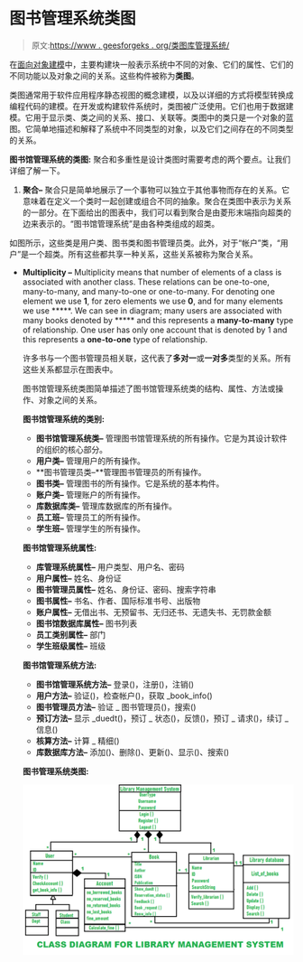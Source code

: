 # 图书管理系统类图

> 原文:[https://www . geesforgeks . org/类图库管理系统/](https://www.geeksforgeeks.org/class-diagram-for-library-management-system/)

在[面向对象建模](https://www.geeksforgeeks.org/types-of-models-in-object-oriented-modeling-and-design/)中，主要构建块一般表示系统中不同的对象、它们的属性、它们的不同功能以及对象之间的关系。这些构件被称为**类图**。

类图通常用于软件应用程序静态视图的概念建模，以及以详细的方式将模型转换成编程代码的建模。在开发或构建软件系统时，类图被广泛使用。它们也用于数据建模。它用于显示类、类之间的关系、接口、关联等。类图中的类只是一个对象的蓝图。它简单地描述和解释了系统中不同类型的对象，以及它们之间存在的不同类型的关系。

**图书馆管理系统的类图:**
聚合和多重性是设计类图时需要考虑的两个要点。让我们详细了解一下。

1.  **聚合–**
    聚合只是简单地展示了一个事物可以独立于其他事物而存在的关系。它意味着在定义一个类时一起创建或组合不同的抽象。聚合在类图中表示为关系的一部分。在下面给出的图表中，我们可以看到聚合是由菱形末端指向超类的边来表示的。“图书馆管理系统”是由各种类组成的超类。

如图所示，这些类是用户类、图书类和图书管理员类。此外，对于“帐户”类，“用户”是一个超类。所有这些都共享一种关系，这些关系被称为聚合关系。

*   **Multiplicity –**
    Multiplicity means that number of elements of a class is associated with another class. These relations can be one-to-one, many-to-many, and many-to-one or one-to-many. For denoting one element we use **1**, for zero elements we use **0**, and for many elements we use *****. We can see in diagram; many users are associated with many books denoted by ***** and this represents a **many-to-many** type of relationship. One user has only one account that is denoted by 1 and this represents a **one-to-one** type of relationship.

    许多书与一个图书管理员相关联，这代表了**多对一**或**一对多**类型的关系。所有这些关系都显示在图表中。

    图书馆管理系统类图简单描述了图书馆管理系统类的结构、属性、方法或操作、对象之间的关系。

    **图书馆管理系统的类别:**

    *   **图书馆管理系统类–**
        管理图书馆管理系统的所有操作。它是为其设计软件的组织的核心部分。
    *   **用户类–**
        管理用户的所有操作。
    *   **图书管理员类–**管理图书管理员的所有操作。
    *   **图书类–**
        管理图书的所有操作。它是系统的基本构件。
    *   **账户类–**
        管理账户的所有操作。
    *   **库数据库类–**
        管理库数据库的所有操作。
    *   **员工班–**
        管理员工的所有操作。
    *   **学生班–**
        管理学生的所有操作。

    **图书馆管理系统属性:**

    *   **库管理系统属性–**
        用户类型、用户名、密码
    *   **用户属性–**
        姓名、身份证
    *   **图书管理员属性–**
        姓名、身份证、密码、搜索字符串
    *   **图书属性–**
        书名、作者、国际标准书号、出版物
    *   **账户属性–**
        无借出书、无预留书、无归还书、无遗失书、无罚款金额
    *   **图书馆数据库属性–**
        图书列表
    *   **员工类别属性–**
        部门
    *   **学生班级属性–**
        班级

    **图书馆管理系统方法:**

    *   **图书馆管理系统方法–**
        登录()，注册()，注销()
    *   **用户方法–**
        验证()，检查帐户()，获取 _book_info()
    *   **图书管理员方法–**
        验证 _ 图书管理员()，搜索()
    *   **预订方法–**
        显示 _duedt()，预订 _ 状态()，反馈()，预订 _ 请求()，续订 _ 信息()
    *   **核算方法–**
        计算 _ 精细()
    *   **库数据库方法–**
        添加()、删除()、更新()、显示()、搜索()

    **图书管理系统类图:**

    ![](img/ee8943589bf2314903b976808d1f1dcc.png)